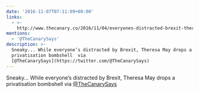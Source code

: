 ```yaml
---
date: '2016-11-07T07:11:09+00:00'
links:
  - >-
    http://www.thecanary.co/2016/11/04/everyones-distracted-brexit-theresa-may-drops-privatisation-bombshell/
mentions:
  - '@TheCanarySays'
description: >-
  Sneaky... While everyone’s distracted by Brexit, Theresa May drops a
  privatisation bombshell  via
  [@TheCanarySays](https://twitter.com/@TheCanarySays)
---
```

Sneaky... While everyone’s distracted by Brexit, Theresa May drops a privatisation bombshell  via [@TheCanarySays](https://twitter.com/@TheCanarySays)
